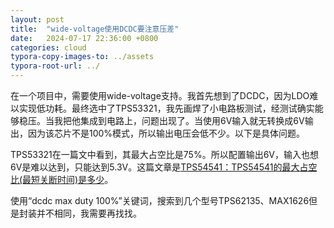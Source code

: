 ```yaml
---
layout: post
title:  "wide-voltage使用DCDC要注意压差"
date:   2024-07-17 22:36:00 +0800
categories: cloud
typora-copy-images-to: ../assets
typora-root-url: ../
---
```


在一个项目中，需要使用wide-voltage支持。我首先想到了DCDC，因为LDO难以实现低功耗。最终选中了TPS53321，我先画焊了小电路板测试，经测试确实能够稳压。当我把他集成到电路上，问题出现了。当使用6V输入就无转换成6V输出，因为该芯片不是100%模式，所以输出电压会低不少。以下是具体问题。

TPS53321在一篇文中看到，其最大占空比是75%。所以配置输出6V，输入也想6V是难以达到，只能达到5.3V。这篇文章是[TPS54541：TPS54541的最大占空比(最短关断时间)是多少][1]。

使用“dcdc max duty 100%”关键词，搜索到几个型号TPS62135、MAX1626但是封装并不相同，我需要再找找。

[1]: https://e2echina.ti.com/support/machine-translation/mt-power-management/f/mt-power-management-forum/662682/tps54541-tps54541


